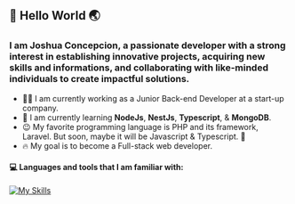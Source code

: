 ## 👋 Hello World 🌏

### I am Joshua Concepcion, a passionate developer with a strong interest in establishing innovative projects, acquiring new skills and informations, and collaborating with like-minded individuals to create impactful solutions.

* 👨‍💻 I am currently working as a Junior Back-end Developer at a start-up company.
* 📖 I am currently learning **NodeJs**, **NestJs**, **Typescript**, & **MongoDB**.
* 😉 My favorite programming language is PHP and its framework, Laravel. But soon, maybe it will be Javascript & Typescript. 👀
* 🔥 My goal is to become a Full-stack web developer.

#### 💻 Languages and tools that I am familiar with:


[![My Skills](https://skillicons.dev/icons?i=html,css,js,ts,mongodb,nodejs,nestjs,mysql,php,laravel,github,vscode,git,postman)](https://skillicons.dev)
